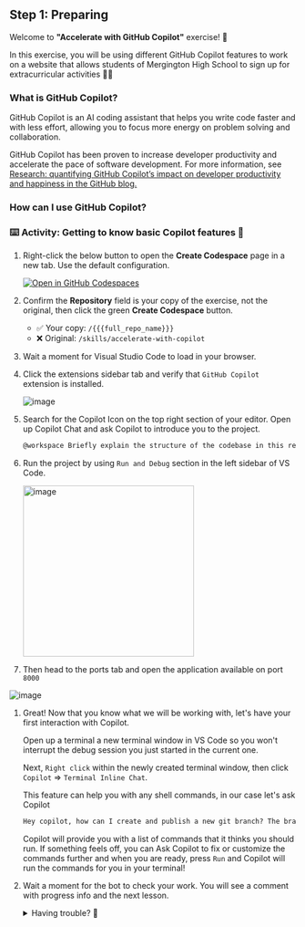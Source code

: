 ## Step 1: Preparing

Welcome to **"Accelerate with GitHub Copilot"** exercise! :robot:

In this exercise, you will be using different GitHub Copilot features to work on a website that allows students of Mergington High School to sign up for extracurricular activities :student:

### What is GitHub Copilot?

GitHub Copilot is an AI coding assistant that helps you write code faster and with less effort, allowing you to focus more energy on problem solving and collaboration.

GitHub Copilot has been proven to increase developer productivity and accelerate the pace of software development. For more information, see [Research: quantifying GitHub Copilot’s impact on developer productivity and happiness in the GitHub blog.](https://github.blog/news-insights/research/research-quantifying-github-copilots-impact-on-developer-productivity-and-happiness/)

### How can I use GitHub Copilot?

### :keyboard: Activity: Getting to know basic Copilot features :robot:

1. Right-click the below button to open the **Create Codespace** page in a new tab. Use the default configuration.

   [![Open in GitHub Codespaces](https://github.com/codespaces/badge.svg)](https://codespaces.new/{{full_repo_name}}?quickstart=1)

1. Confirm the **Repository** field is your copy of the exercise, not the original, then click the green **Create Codespace** button.

   - ✅ Your copy: `/{{{full_repo_name}}}`
   - ❌ Original: `/skills/accelerate-with-copilot`

1. Wait a moment for Visual Studio Code to load in your browser.

1. Click the extensions sidebar tab and verify that `GitHub Copilot` extension is installed.

   ![image](https://github.com/user-attachments/assets/c1ddca93-723d-4c62-a309-5944e5dfc6f4)


1. Search for the Copilot Icon on the top right section of your editor.
   Open up Copilot Chat and ask Copilot to introduce you to the project.

   ```txt
   @workspace Briefly explain the structure of the codebase in this repository.
   ```

1. Run the project by using  `Run and Debug` section in the left sidebar of VS Code.

   <img width="300" alt="image" src="https://github.com/user-attachments/assets/50b27f2a-5eab-4827-9343-ab5bce62357e" />


1. Then head to the ports tab and open the application available on port `8000`

  ![image](https://github.com/user-attachments/assets/92d5642e-ce99-4a66-850c-2d311a673596)


1. Great! Now that you know what we will be working with, let's have your first interaction with Copilot.

   Open up a terminal a new terminal window in VS Code so you won't interrupt the debug session you just started in the current one.

   Next, `Right click` within the newly created terminal window, then click `Copilot` => `Terminal Inline Chat`.

   This feature can help you with any shell commands, in our case let's ask Copilot

   ```txt
   Hey copilot, how can I create and publish a new git branch? The branch should be named accelerate-with-copilot
   ```

   Copilot will provide you with a list of commands that it thinks you should run. If something feels off, you can Ask Copilot to fix or customize the commands further and when you are ready, press `Run` and Copilot will run the commands for you in your terminal!

1. Wait a moment for the bot to check your work. You will see a comment with progress info and the next lesson.

   <details>
   <summary>Having trouble? 🤷</summary><br/>

   If you don't get feedback, here are some things to check:

   - Make sure your created the branch with the exact name `accelerate-with-copilot`. No prefixes or suffixes.

   </details>
